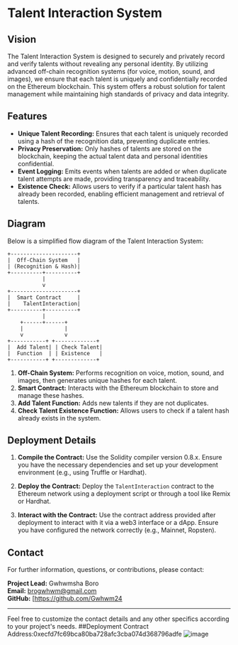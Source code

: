 
# Talent Interaction System

## Vision

The Talent Interaction System is designed to securely and privately record and verify talents without revealing any personal identity. By utilizing advanced off-chain recognition systems (for voice, motion, sound, and images), we ensure that each talent is uniquely and confidentially recorded on the Ethereum blockchain. This system offers a robust solution for talent management while maintaining high standards of privacy and data integrity.

## Features

- **Unique Talent Recording:** Ensures that each talent is uniquely recorded using a hash of the recognition data, preventing duplicate entries.
- **Privacy Preservation:** Only hashes of talents are stored on the blockchain, keeping the actual talent data and personal identities confidential.
- **Event Logging:** Emits events when talents are added or when duplicate talent attempts are made, providing transparency and traceability.
- **Existence Check:** Allows users to verify if a particular talent hash has already been recorded, enabling efficient management and retrieval of talents.

## Diagram

Below is a simplified flow diagram of the Talent Interaction System:

```
+---------------------+
|  Off-Chain System   |
| (Recognition & Hash)|
+----------+----------+
           |
           v
+---------------------+
|  Smart Contract     |
|    TalentInteraction|
+----------+----------+
           |
    +------+------+
    |             |
    v             v
+-----------+ +-------------+
|  Add Talent| | Check Talent|
|  Function  | | Existence   |
+-----------+ +-------------+
```

1. **Off-Chain System:** Performs recognition on voice, motion, sound, and images, then generates unique hashes for each talent.
2. **Smart Contract:** Interacts with the Ethereum blockchain to store and manage these hashes.
3. **Add Talent Function:** Adds new talents if they are not duplicates.
4. **Check Talent Existence Function:** Allows users to check if a talent hash already exists in the system.

## Deployment Details

1. **Compile the Contract:**
   Use the Solidity compiler version 0.8.x. Ensure you have the necessary dependencies and set up your development environment (e.g., using Truffle or Hardhat).

2. **Deploy the Contract:**
   Deploy the `TalentInteraction` contract to the Ethereum network using a deployment script or through a tool like Remix or Hardhat. 

3. **Interact with the Contract:**
   Use the contract address provided after deployment to interact with it via a web3 interface or a dApp. Ensure you have configured the network correctly (e.g., Mainnet, Ropsten).

## Contact

For further information, questions, or contributions, please contact:

**Project Lead:** Gwhwmsha Boro  
**Email:** brogwhwm@gmail.com  
**GitHub:** [https://github.com/Gwhwm24

---

Feel free to customize the contact details and any other specifics according to your project's needs.
##Deployment
Contract Address:0xecfd7fc69bca80ba728afc3cba074d368796adfe
![image](https://github.com/user-attachments/assets/83c4a13b-9a5e-41f4-a9f6-a94737c18e1f)
